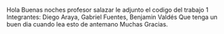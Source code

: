 Hola Buenas noches profesor salazar le adjunto el codigo del trabajo 1
Integrantes: Diego Araya, Gabriel Fuentes, Benjamin Valdés
Que tenga un buen dia cuando lea esto de antemano Muchas Gracias.
